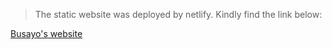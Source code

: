 > The static website was deployed by netlify. Kindly find the link below:

[Busayo's website](https://busayo-cecure.netlify.app/)